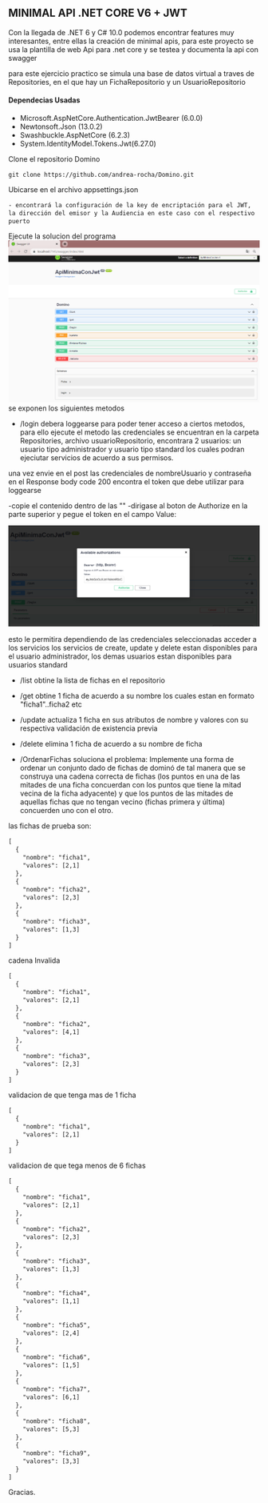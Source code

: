 ## MINIMAL API .NET CORE V6 + JWT
Con la llegada de .NET 6 y C# 10.0 podemos encontrar features muy interesantes, entre ellas la creación de minimal apis, para este proyecto se usa la plantilla de web Api para .net core y se testea y documenta la api con swagger

para este ejercicio practico se simula una base de datos virtual a traves de Repositories, en el que hay un FichaRepositorio y un UsuarioRepositorio

#### Dependecias Usadas 

- Microsoft.AspNetCore.Authentication.JwtBearer (6.0.0)
- Newtonsoft.Json (13.0.2)
- Swashbuckle.AspNetCore (6.2.3)
- System.IdentityModel.Tokens.Jwt(6.27.0)

Clone el repositorio Domino
```
git clone https://github.com/andrea-rocha/Domino.git
```
Ubicarse en el archivo appsettings.json 
```
- encontrará la configuración de la key de encriptación para el JWT, la dirección del emisor y la Audiencia en este caso con el respectivo puerto 
```
Ejecute la solucion del programa 
![swagger](./Imagenes/swagger.PNG?raw=true)
se exponen los siguientes metodos

- /login
debera loggearse para poder tener acceso a ciertos metodos, para ello ejecute el metodo las credenciales se encuentran en la carpeta Repositories, archivo usuarioRepositorio, encontrara 2 usuarios: un usuario tipo administrador y usuario tipo standard los cuales podran ejeciutar servicios de acuerdo a sus permisos.

una vez envie en el post las credenciales de nombreUsuario y contraseña en el Response body code 200 encontra el token que debe utilizar para loggearse 

-copie el contenido dentro de las ""
-dirigase al boton de Authorize en la parte superior y pegue el token en el campo Value:

![swagger](./Imagenes/inicio.PNG?raw=true)

esto le permitira dependiendo de las credenciales seleccionadas acceder a los servicios 
los servicios de create, update y delete estan disponibles para el usuario administrador, los demas usuarios estan disponibles para usuarios standard 

- /list 
obtine la lista de fichas en el repositorio 

- /get
obtine 1 ficha de acuerdo a su nombre los cuales estan en formato "ficha1"..ficha2 etc 

- /update 
actualiza 1 ficha en sus atributos de nombre y valores con su respectiva validación de existencia previa 

- /delete 
 elimina 1 ficha de acuerdo a su nombre de ficha 

- /OrdenarFichas
 soluciona el problema:
Implemente una forma de ordenar un conjunto dado de fichas de dominó de tal manera que se
construya una cadena correcta de fichas (los puntos en una de las mitades de una ficha concuerdan con
los puntos que tiene la mitad vecina de la ficha adyacente) y que los puntos de las mitades de aquellas
fichas que no tengan vecino (fichas primera y última) concuerden uno con el otro.

las fichas de prueba son: 

``` 
[
  {
    "nombre": "ficha1",
    "valores": [2,1]
  },
  {
    "nombre": "ficha2",
    "valores": [2,3]
  },
  {
    "nombre": "ficha3",
    "valores": [1,3]
  }
]
```
cadena Invalida 
``` 
[
  {
    "nombre": "ficha1",
    "valores": [2,1]
  },
  {
    "nombre": "ficha2",
    "valores": [4,1]
  },
  {
    "nombre": "ficha3",
    "valores": [2,3]
  }
]
```
validacion de que tenga mas de 1 ficha 
``` 
[
  {
    "nombre": "ficha1",
    "valores": [2,1]
  }
]
```
validacion de que tega menos de 6 fichas 
``` 
[
  {
    "nombre": "ficha1",
    "valores": [2,1]
  },
  {
    "nombre": "ficha2",
    "valores": [2,3]
  },
  {
    "nombre": "ficha3",
    "valores": [1,3]
  },
  {
    "nombre": "ficha4",
    "valores": [1,1]
  },
  {
    "nombre": "ficha5",
    "valores": [2,4]
  },
  {
    "nombre": "ficha6",
    "valores": [1,5]
  },
  {
    "nombre": "ficha7",
    "valores": [6,1]
  },
  {
    "nombre": "ficha8",
    "valores": [5,3]
  },
  {
    "nombre": "ficha9",
    "valores": [3,3]
  }
]
```
Gracias.
